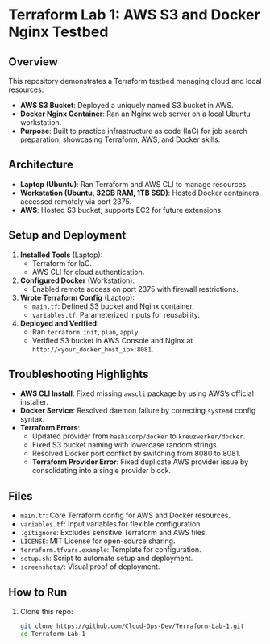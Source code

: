 # Terraform Lab 1: AWS S3 and Docker Nginx Testbed

## Overview
This repository demonstrates a Terraform testbed managing cloud and local resources:
- **AWS S3 Bucket**: Deployed a uniquely named S3 bucket in AWS.
- **Docker Nginx Container**: Ran an Nginx web server on a local Ubuntu workstation.
- **Purpose**: Built to practice infrastructure as code (IaC) for job search preparation, showcasing Terraform, AWS, and Docker skills.

## Architecture
- **Laptop (Ubuntu)**: Ran Terraform and AWS CLI to manage resources.
- **Workstation (Ubuntu, 32GB RAM, 1TB SSD)**: Hosted Docker containers, accessed remotely via port 2375.
- **AWS**: Hosted S3 bucket; supports EC2 for future extensions.

## Setup and Deployment
1. **Installed Tools** (Laptop):
   - Terraform for IaC.
   - AWS CLI for cloud authentication.
2. **Configured Docker** (Workstation):
   - Enabled remote access on port 2375 with firewall restrictions.
3. **Wrote Terraform Config** (Laptop):
   - `main.tf`: Defined S3 bucket and Nginx container.
   - `variables.tf`: Parameterized inputs for reusability.
4. **Deployed and Verified**:
   - Ran `terraform init`, `plan`, `apply`.
   - Verified S3 bucket in AWS Console and Nginx at `http://<your_docker_host_ip>:8081`.

## Troubleshooting Highlights
- **AWS CLI Install**: Fixed missing `awscli` package by using AWS’s official installer.
- **Docker Service**: Resolved daemon failure by correcting `systemd` config syntax.
- **Terraform Errors**:
  - Updated provider from `hashicorp/docker` to `kreuzwerker/docker`.
  - Fixed S3 bucket naming with lowercase random strings.
  - Resolved Docker port conflict by switching from 8080 to 8081.
  - **Terraform Provider Error**: Fixed duplicate AWS provider issue by consolidating into a single provider block.

## Files
- `main.tf`: Core Terraform config for AWS and Docker resources.
- `variables.tf`: Input variables for flexible configuration.
- `.gitignore`: Excludes sensitive Terraform and AWS files.
- `LICENSE`: MIT License for open-source sharing.
- `terraform.tfvars.example`: Template for configuration.
- `setup.sh`: Script to automate setup and deployment.
- `screenshots/`: Visual proof of deployment.

## How to Run
1. Clone this repo:
   ```bash
   git clone https://github.com/Cloud-Ops-Dev/Terraform-Lab-1.git
   cd Terraform-Lab-1
